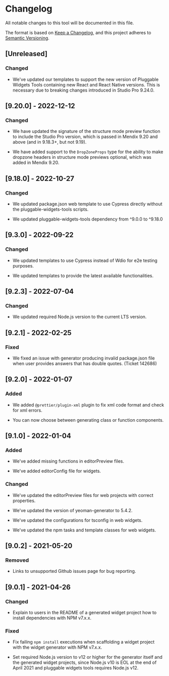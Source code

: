 # Changelog

All notable changes to this tool will be documented in this file.

The format is based on [Keep a Changelog](https://keepachangelog.com/en/1.0.0/), and this project adheres to [Semantic Versioning](https://semver.org/spec/v2.0.0.html).

## [Unreleased]

### Changed

-   We've updated our templates to support the new version of Pluggable Widgets Tools containing new React and React Native versions. This is necessary due to breaking changes introduced in Studio Pro 9.24.0.

## [9.20.0] - 2022-12-12

### Changed

-   We have updated the signature of the structure mode preview function to include the Studio Pro version, which is passed in Mendix 9.20 and above (and in 9.18.3+, but not 9.19).

-   We have added support to the `DropZoneProps` type for the ability to make dropzone headers in structure mode previews optional, which was added in Mendix 9.20.

## [9.18.0] - 2022-10-27

### Changed

-   We updated package.json web template to use Cypress directly without the pluggable-widgets-tools scripts.

-   We updated pluggable-widgets-tools dependency from ^9.0.0 to ^9.18.0

## [9.3.0] - 2022-09-22

### Changed

-   We updated templates to use Cypress instead of Wdio for e2e testing purposes.

-   We updated templates to provide the latest available functionalities.

## [9.2.3] - 2022-07-04

### Changed

-   We updated required Node.js version to the current LTS version.

## [9.2.1] - 2022-02-25

### Fixed

-   We fixed an issue with generator producing invalid package.json file when user provides answers that has double quotes. (Ticket 142686)

## [9.2.0] - 2022-01-07

### Added

-   We added `@prettier/plugin-xml` plugin to fix xml code format and check for xml errors.

-   You can now choose between generating class or function components.

## [9.1.0] - 2022-01-04

### Added

-   We've added missing functions in editorPreview files.

-   We've added editorConfig file for widgets.

### Changed

-   We've updated the editorPreview files for web projects with correct properties.

-   We've updated the version of yeoman-generator to 5.4.2.

-   We've updated the configurations for tsconfig in web widgets.

-   We've updated the npm tasks and template classes for web widgets.

## [9.0.2] - 2021-05-20

### Removed

-   Links to unsupported Github issues page for bug reporting.

## [9.0.1] - 2021-04-26

### Changed

-   Explain to users in the README of a generated widget project how to install dependencies with NPM v7.x.x.

### Fixed

-   Fix failing `npm install` executions when scaffolding a widget project with the widget generator with NPM v7.x.x.

-   Set required Node.js version to v12 or higher for the generator itself and the generated widget projects, since Node.js v10 is EOL at the end of April 2021 and pluggable widgets tools requires Node.js v12.
